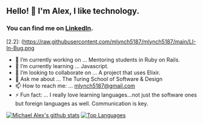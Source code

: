 ## Hello! 👋  I'm Alex, I like technology.

### You can find me on [LinkedIn][2].

<!-- Icons -->
[2.2]: (https://raw.githubusercontent.com/mlynch5187/mlynch5187/main/LI-In-Bug.png

<!-- Links to your social media accounts -->

[2]: https://www.linkedin.com/in/michaelalexlynch/

- 🔭 I’m currently working on ... Mentoring students in Ruby on Rails.
- 🌱 I’m currently learning ... Javascript.
- 👯 I’m looking to collaborate on ... A project that uses Elixir.
- 💬 Ask me about ... The Turing School of Software & Design
- 📫 How to reach me: ... mlynch5187@gmail.com
- ⚡ Fun fact: ... I really love learning languages...not just the software ones but foreign languages as well. Communication is key.

[![Michael Alex's github stats](https://github-readme-stats.vercel.app/api?username=mlynch5187&theme=tokyonight&count_private=true&count_private=true)](https://github.com/mlynch5187/github-readme-stats) [![Top Languages](https://github-readme-stats.vercel.app/api/top-langs/?username=mlynch5187&layout=compact&theme=tokyonight)](https://github.com/mlynch5187/github-readme-stats)
